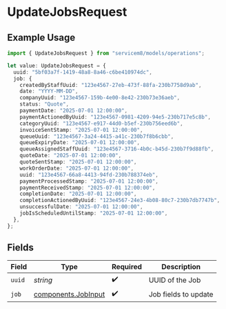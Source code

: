 # UpdateJobsRequest

## Example Usage

```typescript
import { UpdateJobsRequest } from "servicem8/models/operations";

let value: UpdateJobsRequest = {
  uuid: "5bf03a7f-1419-48a8-8a46-c6be410974dc",
  job: {
    createdByStaffUuid: "123e4567-27eb-473f-88fa-230b7758d9ab",
    date: "YYYY-MM-DD",
    companyUuid: "123e4567-159b-4e00-8e42-230b73e36aeb",
    status: "Quote",
    paymentDate: "2025-07-01 12:00:00",
    paymentActionedByUuid: "123e4567-0981-4209-94e5-230b717e5c8b",
    categoryUuid: "123e4567-e917-44d0-b5ef-230b756eed6b",
    invoiceSentStamp: "2025-07-01 12:00:00",
    queueUuid: "123e4567-3a24-4415-a41c-230b7f8b6cbb",
    queueExpiryDate: "2025-07-01 12:00:00",
    queueAssignedStaffUuid: "123e4567-3716-4b0c-b45d-230b7f9d88fb",
    quoteDate: "2025-07-01 12:00:00",
    quoteSentStamp: "2025-07-01 12:00:00",
    workOrderDate: "2025-07-01 12:00:00",
    uuid: "123e4567-66a8-4413-94fd-230b788374eb",
    paymentProcessedStamp: "2025-07-01 12:00:00",
    paymentReceivedStamp: "2025-07-01 12:00:00",
    completionDate: "2025-07-01 12:00:00",
    completionActionedByUuid: "123e4567-24e3-4b08-80c7-230b7db7747b",
    unsuccessfulDate: "2025-07-01 12:00:00",
    jobIsScheduledUntilStamp: "2025-07-01 12:00:00",
  },
};
```

## Fields

| Field                                                      | Type                                                       | Required                                                   | Description                                                |
| ---------------------------------------------------------- | ---------------------------------------------------------- | ---------------------------------------------------------- | ---------------------------------------------------------- |
| `uuid`                                                     | *string*                                                   | :heavy_check_mark:                                         | UUID of the Job                                            |
| `job`                                                      | [components.JobInput](../../models/components/jobinput.md) | :heavy_check_mark:                                         | Job fields to update                                       |